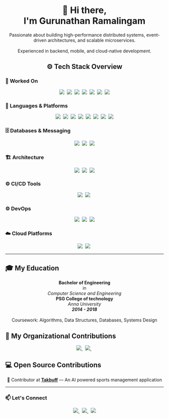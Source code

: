<h1 align="center">👋 Hi there, <br/> I'm Gurunathan Ramalingam</h1>
<p align="center">
  Passionate about building high-performance distributed systems, event-driven architectures, and scalable microservices.  
  <br/>  
  <br/>  
  Experienced in backend, mobile, and cloud-native development.
</p>

<h2 align="center">⚙️ Tech Stack Overview</h2>

<!-- Worked On -->
<h3>🧩 Worked On</h3>
<p align="center">
  <img src="https://img.shields.io/badge/Web Applications-3949AB?style=for-the-badge&logo=react&logoColor=white" />&nbsp;
  <img src="https://img.shields.io/badge/Mobile Applications-3949AB?style=for-the-badge&logo=android&logoColor=white" />&nbsp;
  <img src="https://img.shields.io/badge/RAG Applications-3949AB?style=for-the-badge&logo=openai&logoColor=white" />&nbsp;
  <img src="https://img.shields.io/badge/Modeling & Simulation-3949AB?style=for-the-badge&logo=matrix&logoColor=white" />&nbsp;
  <img src="https://img.shields.io/badge/ML Models-3949AB?style=for-the-badge&logo=scikitlearn&logoColor=white" />&nbsp;
  <img src="https://img.shields.io/badge/APIs & Integrations-3949AB?style=for-the-badge&logo=fastapi&logoColor=white" />&nbsp;
  <img src="https://img.shields.io/badge/Data Pipelines-3949AB?style=for-the-badge&logo=apacheairflow&logoColor=white" />
</p>

<!-- Languages & Platforms -->
<h3>🦀 Languages & Platforms</h3>
<p align="center">
  <img src="https://img.shields.io/badge/Rust-673AB7?style=for-the-badge&logo=rust&logoColor=white" />&nbsp;
  <img src="https://img.shields.io/badge/Go-673AB7?style=for-the-badge&logo=go&logoColor=white" />&nbsp;
  <img src="https://img.shields.io/badge/Java-673AB7?style=for-the-badge&logo=openjdk&logoColor=white" />&nbsp;
  <img src="https://img.shields.io/badge/C++-673AB7?style=for-the-badge&logo=cplusplus&logoColor=white" />&nbsp;
  <img src="https://img.shields.io/badge/Python-673AB7?style=for-the-badge&logo=python&logoColor=white" />&nbsp;
  <img src="https://img.shields.io/badge/TypeScript-283593?style=for-the-badge&logo=typescript&logoColor=white" />&nbsp;
  <img src="https://img.shields.io/badge/iOS (Swift)-283593?style=for-the-badge&logo=swift&logoColor=white" />&nbsp;
  <img src="https://img.shields.io/badge/Android (Kotlin)-283593?style=for-the-badge&logo=kotlin&logoColor=white" />
</p>

<!-- Databases & Messaging -->
<h3>🗄️ Databases & Messaging</h3>
<p align="center">
  <img src="https://img.shields.io/badge/Apache Kafka-C3B1A8?style=for-the-badge&logo=apachekafka&logoColor=white" />&nbsp;
  <img src="https://img.shields.io/badge/MongoDB-C3B1A8?style=for-the-badge&logo=mongodb&logoColor=white" />&nbsp;
  <img src="https://img.shields.io/badge/PostgreSQL-C3B1A8?style=for-the-badge&logo=postgresql&logoColor=white" />
</p>

<!-- Architecture -->
<h3>🏗️ Architecture</h3>
<p align="center">
  <img src="https://img.shields.io/badge/Distributed Computing-607D8B?style=for-the-badge&logo=serverless&logoColor=white" />&nbsp;
  <img src="https://img.shields.io/badge/Event Driven-607D8B?style=for-the-badge&logo=reactivex&logoColor=white" />&nbsp;
  <img src="https://img.shields.io/badge/Microservices-607D8B?style=for-the-badge&logo=microservices&logoColor=white" />
</p>

<!-- CI/CD -->
<h3>⚙️ CI/CD Tools</h3>
<p align="center">
  <img src="https://img.shields.io/badge/CircleCI-8B6E60?style=for-the-badge&logo=circleci&logoColor=white" />&nbsp;
  <img src="https://img.shields.io/badge/Github Actions-8B6E60?style=for-the-badge&logo=github&logoColor=white" />&nbsp;
</p>

<!-- DevOps -->
<h3>⚙️ DevOps</h3>
<p align="center">
  <img src="https://img.shields.io/badge/Docker-8B6E60?style=for-the-badge&logo=docker&logoColor=white" />&nbsp;
  <img src="https://img.shields.io/badge/Kubernetes-8B6E60?style=for-the-badge&logo=kubernetes&logoColor=white" />&nbsp;
  <img src="https://img.shields.io/badge/Terraform-8B6E60?style=for-the-badge&logo=terraform&logoColor=white" />
</p>

<!-- Cloud Platforms -->
<h3>☁️ Cloud Platforms</h3>
<p align="center">
  <img src="https://img.shields.io/badge/AWS-8B6E60?style=for-the-badge&logo=amazonaws&logoColor=white" />&nbsp;
  <img src="https://img.shields.io/badge/GCP-8B6E60?style=for-the-badge&logo=googlecloud&logoColor=white" />&nbsp;
</p>

---

<!-- Education -->
<h2>🎓 My Education</h2>
<p align="center">
  <b> Bachelor of Engineering </b> <br/> in <br/> <i> Computer Science and Engineering </i>
   <br/>
  <b>PSG College of technology</b>
  <br/>
  <i>Anna University</i>
  <br/>
  <b> <i> 2014 - 2018 </i> </b>
  <br/><br/>
  Coursework: Algorithms, Data Structures, Databases, Systems Design
</p>

<!-- Achievements
<h2 align="center">🏆 My Achievements</h2>
<p align="center">
  • 🥇 Winner — [Hackathon Name or Competition, Year] <br/>
  • 🚀 Published [Paper/Article/Project] in [Publication/Conference] <br/>
  • 💡 Built and scaled [Project or System Name] handling [Metric, e.g., "10M+ requests/day"] <br/>
  • 🧠 [Any certifications — AWS, GCP, etc.]
</p> -->

<!-- Organizations -->
<h2>🏢 My Organizational Contributions</h2>
<p align="center">
  <a href="https://github.com/aburv">
    <img src="https://img.shields.io/badge/Aburv-333?style=for-the-badge&logo=github&logoColor=white" />
  </a>&nbsp;
  <a href="https://github.com/syshya">
    <img src="https://img.shields.io/badge/Sysyhya-333?style=for-the-badge&logo=github&logoColor=white" />
  </a>&nbsp;
</p>

<!-- Open Source -->
<h2>💻 Open Source Contributions</h2>
<p align="center">
  🌟 Contributor at <a href="https://github.com/aburv/tsts"><b>Takbuff</b></a> — An AI powered sports management application <br/>
</p>

---

<h3>📫 Let's Connect</h3>
<p align="center">
  <a href="https://www.linkedin.com/in/gurunathanr">
    <img src="https://img.shields.io/badge/LinkedIn-0077B5?style=for-the-badge&logo=linkedin&logoColor=white" />
  </a>&nbsp;
  <a href="mailto:raghuramalingam96@gmail.com">
    <img src="https://img.shields.io/badge/Email-D14836?style=for-the-badge&logo=gmail&logoColor=white" />
  </a>&nbsp;
  <a href="https://gurunathan.com">
    <img src="https://img.shields.io/badge/Portfolio-000000?style=for-the-badge&logo=githubpages&logoColor=white" />
  </a>
</p>
